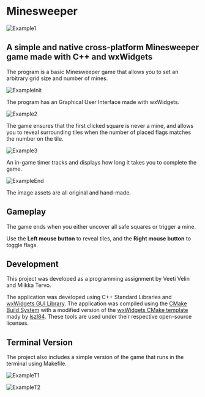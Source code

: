 # Minesweeper

![Example1](./screenshots/gameExample1.png)

## A simple and native cross-platform Minesweeper game made with C++ and wxWidgets

The program is a basic Minesweeper game that allows you to set an arbitrary grid size and number of mines.

![ExampleInit](./screenshots/initExample.png)

The program has an Graphical User Interface made with wxWidgets.

![Example2](./screenshots/gameExample2.png)

The game ensures that the first clicked square is never a mine, and allows you to reveal surrounding tiles when the number of placed flags matches the number on the tile.

![Example3](./screenshots/gameExample3.png)

An in-game timer tracks and displays how long it takes you to complete the game.

![ExampleEnd](./screenshots/endExample.png)

The image assets are all original and hand-made.

## Gameplay

The game ends when you either uncover all safe squares or trigger a mine.

Use the **Left mouse button** to reveal tiles, and the **Right mouse button** to toggle flags.


## Development
This project was developed as a programming assignment by Veeti Velin and Miikka Tervo.

The application was developed using C++ Standard Libraries and [wxWidgets GUI Library](https://wxwidgets.org/). The application was compiled using the [CMake Build System](https://cmake.org/) with 
a modified version of the [wxWidgets CMake template](https://github.com/lszl84/wx_cmake_fetchcontent_template) mady by [lszl84](https://github.com/lszl84). These tools are used under their respective 
open-source licenses.

## Terminal Version

The project also includes a simple version of the game that runs in the terminal using Makefile.

![ExampleT1](./screenshots/terminalExample1.png)

![ExampleT2](./screenshots/terminalExample2.png)
